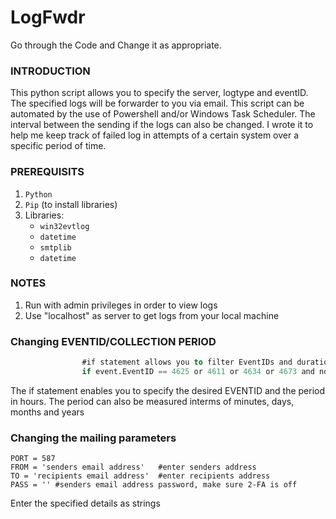 # LogFwdr
Go through the Code and Change it as appropriate. 

### INTRODUCTION
This python script allows you to specify the server, logtype and eventID. The specified logs will be forwarder to you via email. 
This script can be automated by the use of Powershell and/or Windows Task Scheduler. The interval between the sending if the logs can also be changed.
I wrote it to help me keep track of failed log in attempts of a certain system over a specific period of time. 

### PREREQUISITS
1. `Python`
2. `Pip` (to install libraries)
3. Libraries:
    * `win32evtlog`
    * `datetime`
    * `smtplib`
    * `datetime`

### NOTES
1. Run with admin privileges in order to view logs
2. Use "localhost" as server to get logs from your local machine

### Changing EVENTID/COLLECTION PERIOD
```for event in events:
                #if statement allows you to filter EventIDs and duration.
                if event.EventID == 4625 or 4611 or 4634 or 4673 and now.hour - event.TimeGenerated.hour <= 24:
  ```
The if statement enables you to specify the desired EVENTID and the period in hours. The period can also be measured interms of minutes, days, months and years

### Changing the mailing parameters
```SERVER = 'smtp server' #enter smtp server
PORT = 587
FROM = 'senders email address'   #enter senders address
TO = 'recipients email address'  #enter recipients address
PASS = '' #senders email address password, make sure 2-FA is off
   ```
 Enter the specified details as strings
 
 
                

